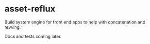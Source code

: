 # asset-reflux

Build system engine for front end apps to help with concatenation and revving.

Docs and tests coming later.
